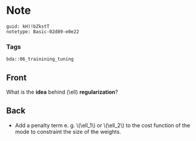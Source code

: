 # Note
```
guid: kH)!bZkstT
notetype: Basic-02d89-e0e22
```

### Tags
```
bda::06_trainining_tuning
```

## Front
What is the <b>idea</b> behind \(\ell\) <b>regularization</b>?

## Back
<ul>
  <li>Add a penalty term e. g. \(\ell_1\) or \(\ell_2\) to the cost
  function of the mode to constraint the size of the weights.
</ul>

